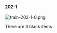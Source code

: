 #### 202-1
![train-202-1-0.png](https://github.com/lil-lab/nlvr/raw/master/nlvr/train/images/51/train-202-1-0.png "train-202-1-0.png")

There are 3 black items
